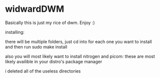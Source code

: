 # widwardDWM

Basically this is just my rice of dwm. Enjoy :)

installing:

there will be multiple folders, just cd into for each one you want to install and then run sudo make install

also you will most likely want to install nitrogen and picom: these are most likely availible in your distro's package manager

i deleted all of the useless directories
